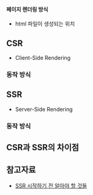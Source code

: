#### 페이지 렌더링 방식
- html 파일이 생성되는 위치

## CSR
- Client-Side Rendering
### 동작 방식

## SSR
- Server-Side Rendering

### 동작 방식

## CSR과 SSR의 차이점

## 참고자료
- [SSR 시작하기 전 알아야 할 것들](https://yozm.wishket.com/magazine/detail/2330/)